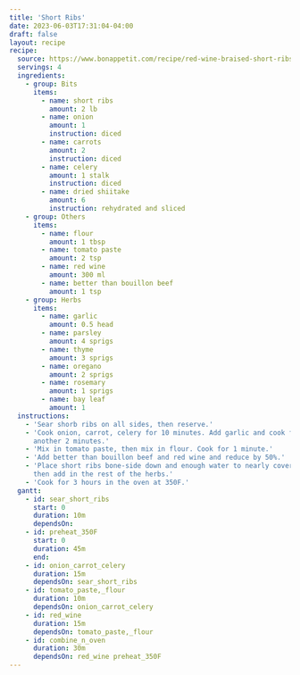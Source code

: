 ```yaml
---
title: 'Short Ribs'
date: 2023-06-03T17:31:04-04:00
draft: false
layout: recipe
recipe:
  source: https://www.bonappetit.com/recipe/red-wine-braised-short-ribs
  servings: 4
  ingredients:
    - group: Bits
      items:
        - name: short ribs
          amount: 2 lb
        - name: onion
          amount: 1
          instruction: diced
        - name: carrots
          amount: 2
          instruction: diced
        - name: celery
          amount: 1 stalk
          instruction: diced
        - name: dried shiitake
          amount: 6
          instruction: rehydrated and sliced
    - group: Others
      items:
        - name: flour
          amount: 1 tbsp
        - name: tomato paste
          amount: 2 tsp
        - name: red wine
          amount: 300 ml
        - name: better than bouillon beef
          amount: 1 tsp
    - group: Herbs
      items:
        - name: garlic
          amount: 0.5 head
        - name: parsley
          amount: 4 sprigs
        - name: thyme
          amount: 3 sprigs
        - name: oregano
          amount: 2 sprigs
        - name: rosemary
          amount: 1 sprigs
        - name: bay leaf
          amount: 1
  instructions:
    - 'Sear shorb ribs on all sides, then reserve.'
    - 'Cook onion, carrot, celery for 10 minutes. Add garlic and cook for
      another 2 minutes.'
    - 'Mix in tomato paste, then mix in flour. Cook for 1 minute.'
    - 'Add better than bouillon beef and red wine and reduce by 50%.'
    - 'Place short ribs bone-side down and enough water to nearly cover the beef,
      then add in the rest of the herbs.'
    - 'Cook for 3 hours in the oven at 350F.'
  gantt:
    - id: sear_short_ribs
      start: 0
      duration: 10m
      dependsOn:
    - id: preheat_350F
      start: 0
      duration: 45m
      end:
    - id: onion_carrot_celery
      duration: 15m
      dependsOn: sear_short_ribs
    - id: tomato_paste,_flour
      duration: 10m
      dependsOn: onion_carrot_celery
    - id: red_wine
      duration: 15m
      dependsOn: tomato_paste,_flour
    - id: combine_n_oven
      duration: 30m
      dependsOn: red_wine preheat_350F
---
```

